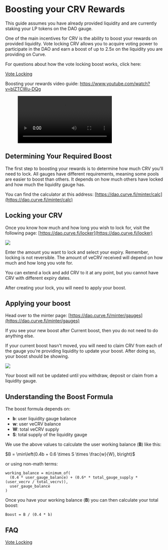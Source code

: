 # Boosting your CRV Rewards

This guide assumes you have already provided liquidity and are currently staking your LP tokens on the DAO gauge.

One of the main incentives for CRV is the ability to boost your rewards on provided liquidity. Vote locking CRV allows you to acquire voting power to participate in the DAO and earn a boost of up to 2.5x on the liquidity you are providing on Curve.

For questions about how the vote locking boost works, click here:

[Vote Locking](/governance/vote-locking-boost)

Boosting your rewards video guide: https://www.youtube.com/watch?v=blZTCWu-DQg

<figure class="video_container">
  <video controls="true" allowfullscreen="true">
    <source src="https://storage.googleapis.com/curvedocs/boosting-rewards.mp4" type="video/mp4">
  </video>
</figure>

## Determining Your Required Boost

The first step to boosting your rewards is to determine how much CRV you'll need to lock. All gauges have different requirements, meaning some pools are easier to boost than others. It depends on how much others have locked and how much the liquidity gauge has.

You can find the calculator at this address: [https://dao.curve.fi/minter/calc](https://dao.curve.fi/minter/calc)​

## Locking your CRV

Once you know how much and how long you wish to lock for, visit the following page: [https://dao.curve.fi/locker](https://dao.curve.fi/locker)​

![](https://2254922201-files.gitbook.io/~/files/v0/b/gitbook-legacy-files/o/assets%2F-MFA0rQI3SzfbVFgp3Ic%2F-MFw5TRvfmVRhy6M2vA0%2F-MFwBH-2tIa-f8oEODRQ%2Fimage.png?alt=media&token=9d7166c8-4231-4996-8fe2-27c0f7f4ae66)

Enter the amount you want to lock and select your expiry. Remember, locking is not reversible. The amount of veCRV received will depend on how much and how long you vote for.

You can extend a lock and add CRV to it at any point, but you cannot have CRV with different expiry dates.

After creating your lock, you will need to apply your boost.

## Applying your boost

Head over to the minter page: [https://dao.curve.fi/minter/gauges](https://dao.curve.fi/minter/gauges)​

If you see your new boost after Current boost, then you do not need to do anything else.

If your current boost hasn't moved, you will need to claim CRV from each of the gauge you're providing liquidity to update your boost. After doing so, your boost should be showing.

![](https://2254922201-files.gitbook.io/~/files/v0/b/gitbook-legacy-files/o/assets%2F-MFA0rQI3SzfbVFgp3Ic%2F-MFw5TRvfmVRhy6M2vA0%2F-MFwFO9NY0WsvZyZPMsr%2Fimage.png?alt=media&token=ecf1dd2c-1300-4a21-9664-2e3387bcf0ca)

Your boost will not be updated until you withdraw, deposit or claim from a liquidity gauge.

## Understanding the Boost Formula

The boost formula depends on:

- **b**: user liquidity gauge balance
- **w**: user veCRV balance
- **W**: total veCRV supply
- **S**: total supply of the liquidity gauge

We use the above values to calculate the user working balance (**B**) like this:

$B = \min\left(0.4b + 0.6 \times S \times \frac{w}{W}, b\right)$

or using non-math terms:

```
working_balance = minimum_of(
  (0.4 * user_gauge_balance) + (0.6* * total_gauge_supply * (user_vecrv / total_vecrv)),
  user_gauge_balance
)
```

Once you have your working balance (**B**) you can then calculate your total boost:

`Boost = B / (0.4 * b)`

## FAQ

[Vote Locking](/governance/vote-locking-boost)
